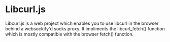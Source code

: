 # Libcurl.js

Libcurl.js is a web project which enables you to use libcurl in the browser behind a websockify'd socks proxy. It impliments the libcurl_fetch() function which is mostly compatible with the browser fetch() function.
